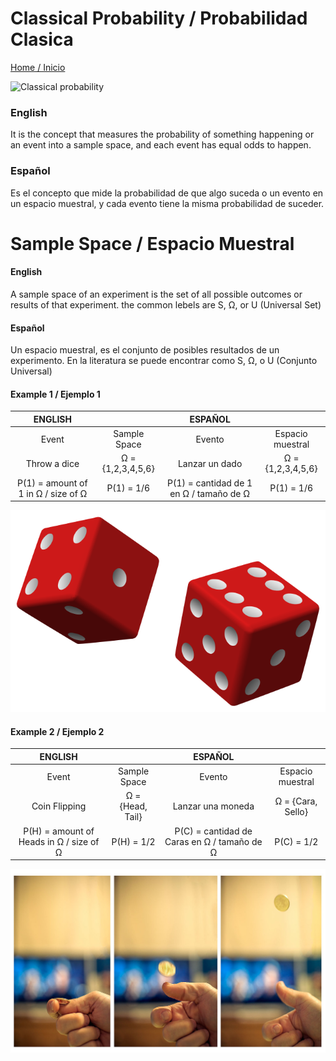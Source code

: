 # Classical Probability / Probabilidad Clasica

[Home / Inicio](https://github.com/TheGlitchCat/probability-and-statistics-R)

![Classical probability](https://www.onlinemath4all.com/images/classicalprobability2.png)

### English
It is the concept that measures the probability of something happening or an event into a sample space, and each event has equal odds to happen.

### Español
Es el concepto que mide la probabilidad de que algo suceda o un evento en un espacio muestral, y cada evento tiene la misma probabilidad de suceder.


# Sample Space / Espacio Muestral

#### English
A sample space of an experiment is the set of all possible outcomes or results of that experiment.
the common lebels are S, Ω, or U (Universal Set)

#### Español
Un espacio muestral, es el conjunto de posibles resultados de un experimento.
En la literatura se puede encontrar como S, Ω, o U (Conjunto Universal)

#### Example 1 / Ejemplo 1

|   ENGLISH    |                   |    ESPAÑOL   |                   |
|:------------:|:-----------------:|:------------:|:-----------------:|
|     Event    |    Sample Space   |    Evento    |  Espacio muestral |
|Throw a dice  | Ω = {1,2,3,4,5,6} |Lanzar un dado| Ω = {1,2,3,4,5,6} |
|P(1) = amount of 1 in Ω / size of Ω   | P(1) = 1/6  | P(1) = cantidad de 1 en Ω / tamaño de Ω| P(1) = 1/6 |

![Dice](src/dice.png)


#### Example 2 / Ejemplo 2

|   ENGLISH    |                   |    ESPAÑOL   |                      |
|:------------:|:-----------------:|:------------:|:--------------------:|
|     Event    |    Sample Space   |    Evento    |   Espacio muestral   | 
|Coin Flipping | Ω = {Head, Tail}  |Lanzar una moneda| Ω = {Cara, Sello} | 
|P(H) = amount of Heads in Ω / size of Ω   | P(H) = 1/2  | P(C) = cantidad de Caras en Ω / tamaño de Ω| P(C) = 1/2 |

![coin](src/coin.jpg)